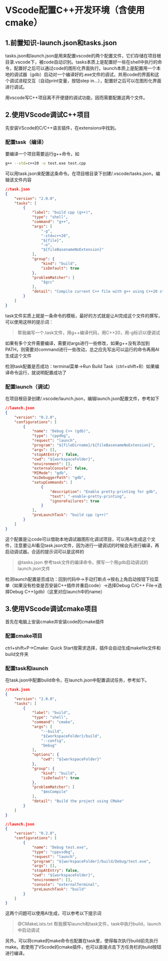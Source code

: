 # VScode配置C++开发环境（含使用cmake）
## 1.前置知识-launch.json和tasks.json
tasks.json和launch.json是用来配置vscode的两个配置文件，它们存储在项目根目录.vscode下，被code自动识别。tasks本质上是配置好一些在shell中执行的命令，配置好之后可以通过code的图形化界面执行。launch本质上是配置用一个本地的调试器（gdb）启动对一个编译好的.exe文件的调试，并用code的界面和这个调试进程交互（自动print变量，按钮step in...），配置好之后可以在图形化界面进行调试。

用vscode写C++项目离不开便捷的调试功能，因而需要配置这两个文件。
## 2.使用VScode调试C++项目
先安装VScode的C/C++语言插件，在extensions中找到。
### 配置task（编译）
要编译一个项目需要运行g++命令，如
```bash
g++ --std=c++20 -o test.exe test.cpp
```
可以用task.json来配置这条命令。在项目根目录下创建/.vscode/tasks.json，编辑该文件内容
```json
//task.json
{
    "version": "2.0.0",
    "tasks": [
        {
            "label": "build cpp (g++)",
            "type": "shell",
            "command": "g++",
            "args": [
                "-g",
                "-std=c++20",
                "${file}",
                "-o",
                "${fileBasenameNoExtension}"
            ],
            "group": {
                "kind": "build",
                "isDefault": true
            },
            "problemMatcher": [
                "$gcc"
            ],
            "detail": "Compile current C++ file with g++ using C++20 standard and debug info"
        }
    ]
}
```
task文件实质上就是一条命令的模板，最好的方式就是让AI完成这个文件的撰写，可以使用这样的提示词：
> 帮我编写一个.task文件，用g++编译代码，用C++20，用-g标识以便调试

如果有多个文件需要编译，需要对args进行一些修改，如果g++没有添加到PATH，则需要对command进行一些改动，总之应先写出可以运行的命令再用AI生成这个文件

检测task配置是否成功：terminal菜单->Run Build Task（ctrl+shift+B）如果编译命令运行，就说明配置成功了
### 配置launch（调试）
在项目根目录创建/.vscode/launch.json，编辑launch.json配置文件，参考如下
```json
//launch.json
{
    "version": "0.2.0",
    "configurations": [
        {
            "name": "Debug C++ (gdb)",
            "type": "cppdbg",
            "request": "launch",
            "program": "${fileDirname}/${fileBasenameNoExtension}",
            "args": [],
            "stopAtEntry": false,
            "cwd": "${workspaceFolder}",
            "environment": [],
            "externalConsole": false,
            "MIMode": "gdb",
            "miDebuggerPath": "gdb",
            "setupCommands": [
                {
                    "description": "Enable pretty-printing for gdb",
                    "text": "-enable-pretty-printing",
                    "ignoreFailures": true
                }
            ],
            "preLaunchTask": "build cpp (g++)"
        }
    ]
}
```
这个配置是让code可以借助本地调试器图形化调试项目，可以用AI生成这个文件，注意要让AI看见task.json文件，因为进行一键调试的时候会先进行编译，再启动调试器。合适的提示词可以是这样的
> @tasks.json 参考task文件的编译命令，撰写一个用gdb启动调试的launch.json文件

检测launch配置是否成功：回到代码中->手动打断点->按右上角启动按钮下拉菜单（如果没有检查是否安装C++插件并重启code）->选择Debug C/C++ File->选择Debug C++(gdb)（这里对应launch中的name）
## 3.使用VScode调试cmake项目
首先在电脑上安装cmake并安装code的cmake插件
### 配置cmake项目
ctrl+shift+P->Cmake: Quick Start按需求选择，插件会自动生成makefile文件和build文件夹
### 配置task和launch
在task.json中配置build命令，在launch.json中配置调试任务，参考如下。
```json
//task.json
{
    "version": "2.0.0",
    "tasks": [
        {
            "label": "build",
            "type": "shell",
            "command": "cmake",
            "args": [
                "--build",
                "${workspaceFolder}/build",
                "--config",
                "Debug"
            ],
            "options": {
                "cwd": "${workspaceFolder}"
            },
            "group": {
                "kind": "build",
                "isDefault": true
            },
            "problemMatcher": [
                "$msCompile"
            ],
            "detail": "Build the project using CMake"
        }
    ]
}
```
```json
//launch.json
{
    "version": "0.2.0",
    "configurations": [
        {
            "name": "Debug test.exe",
            "type": "cppvsdbg",
            "request": "launch",
            "program": "${workspaceFolder}/build/Debug/test.exe",
            "args": [],
            "stopAtEntry": false,
            "cwd": "${workspaceFolder}",
            "environment": [],
            "console": "externalTerminal",
            "preLaunchTask": "build"
        }
    ]
}
```
这两个问题可以使用AI生成，可以参考以下提示词
> @CMakeLists.txt 帮我撰写launch和task文件，task中执行build，launch中启动调试

另外，可以将cmake的make命令也配置在task里，使得每次执行build前先执行make。若使用了VScode的cmake插件，也可以直接点击下方任务栏的build按钮进行编译。